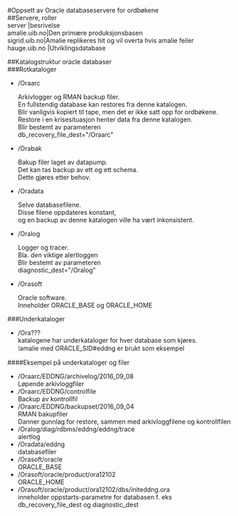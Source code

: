 #Oppsett av Oracle databaseservere for ordbøkene  
##Servere, roller  
server       |besrivelse  
amalie.uib.no|Den primære produksjonsbasen  
sigrid.uib.no|Amalie replikeres hit og vil overta hvis amalie feiler  
hauge.uib.no |Utviklingsdatabase  
  
##Katalogstruktur oracle databaser  
###Rotkataloger  
* /Oraarc  
  
    Arkivlogger og RMAN backup filer.  
    En fullstendig database kan restores fra denne katalogen.  
    Blir vanligvis kopiert til tape, men det er ikke satt opp for ordbøkene.  
    Restore i en krisesituasjon henter data fra denne katalogen.  
    Blir bestemt av parameteren  
    db_recovery_file_dest="/Oraarc"  
* /Orabak  
  
    Bakup filer laget av datapump.  
    Det kan tas backup av ett og ett schema.  
    Dette gjøres etter behov.  
* /Oradata  
  
    Selve databasefilene.  
    Disse filene oppdateres konstant,  
    og en backup av denne katalogen ville ha vært inkonsistent.  
* /Oralog  
  
    Logger og tracer.  
    Bla. den viktige alertloggen  
    Blir bestemt av parameteren  
    diagnostic_dest="/Oralog"  
* /Orasoft  
  
    Oracle software.  
    Inneholder ORACLE_BASE og ORACLE_HOME  
  
###Underkataloger  
* /Ora???  
    katalogene har underkataloger for hver database som kjøres.  
    ⁞amalie med ORACLE_SID#eddng er brukt som eksempel  
  
####Eksempel på underkataloger og filer  
* /Oraarc/EDDNG/archivelog/2016_09_08  
    Løpende arkivloggfiler  
* /Oraarc/EDDNG/controlfile  
    Backup av kontrollfil  
* /Oraarc/EDDNG/backupset/2016_09_04  
    RMAN bakupfiler  
    Danner gunnlag for restore, sammen med arkivloggfilene og kontrollfilen  
* /Oralog/diag/rdbms/eddng/eddng/trace  
    alertlog  
* /Oradata/eddng  
    databasefiler  
* /Orasoft/oracle  
    ORACLE_BASE  
* /Orasoft/oracle/product/ora12102  
    ORACLE_HOME  
* /Orasoft/oracle/product/ora12102/dbs/initeddng.ora  
    inneholder oppstarts-parametre for databasen f. eks  
    db_recovery_file_dest og diagnostic_dest  
